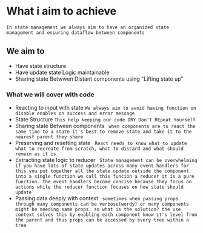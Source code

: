 # What i aim to achieve
```In state management we always aim to have an organized state management and ensuring dataflow between components```
## We aim to
- Have state structure
- Have update state Logic maintainable
- Sharing state Betwwen Distant components using "Lifting state up"

### What we will cover with code
- Reacting to input with state
```We always aim to avoid having function on disable enables on success and error message```
- State Structure
```This help keeping our code DRY Don't REpeat Yourself```
- Sharing state Between components
``` when components are to react the same time to a state it's best to remove state and take it to the nearest parent they share```
- Preserving and resetting state
``` React needs to know what to update what to recreate from scratch, what to discard and what should remain as it is```
- Extracting state logic to reducer
``` State management can be overwhelming if you have lots of state updates across many event handlers for this you put together all the state update outside the component into a single function we call this funcion a reducer it is a pure function. the event handlers become concise because they focus on actions while the reducer function focuses on how state should update```
- Passing data deeply with context
``` sometimes when passing props through many components can be verbose(wordy) or many components might be needing same props. so what is the solution? the use context solves this by enabling each component know it's level from the parent and thus props can be accessed by every tree within a tree```